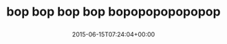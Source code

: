 ---
retweeted: false
source: <a href="http://twitter.com/download/android" rel="nofollow">Twitter for Android</a>
entities:
  user_mentions: []
  urls: []
  symbols: []
  media:
  - expanded_url: https://twitter.com/bascht/status/610347021132820480/photo/1
    indices:
    - '32'
    - '54'
    url: http://t.co/bbWHQtAVp1
    media_url: http://pbs.twimg.com/media/CHhjX0QWoAAriXw.jpg
    id_str: '610347010324078592'
    id: '610347010324078592'
    media_url_https: https://pbs.twimg.com/media/CHhjX0QWoAAriXw.jpg
    sizes:
      medium:
        w: '579'
        h: '1024'
        resize: fit
      small:
        w: '384'
        h: '680'
        resize: fit
      thumb:
        w: '150'
        h: '150'
        resize: crop
      large:
        w: '579'
        h: '1024'
        resize: fit
    type: photo
    display_url: pic.twitter.com/bbWHQtAVp1
  hashtags: []
display_text_range:
- '0'
- '54'
favorite_count: '2'
id_str: '610347021132820480'
truncated: false
retweet_count: '0'
id: '610347021132820480'
possibly_sensitive: false
created_at: Mon Jun 15 07:24:04 +0000 2015
favorited: false
full_text: bop bop bop bop bopopopopopopop
lang: cy
extended_entities:
  media:
  - expanded_url: https://twitter.com/bascht/status/610347021132820480/photo/1
    indices:
    - '32'
    - '54'
    url: http://t.co/bbWHQtAVp1
    media_url: http://pbs.twimg.com/media/CHhjX0QWoAAriXw.jpg
    id_str: '610347010324078592'
    id: '610347010324078592'
    media_url_https: https://pbs.twimg.com/media/CHhjX0QWoAAriXw.jpg
    sizes:
      medium:
        w: '579'
        h: '1024'
        resize: fit
      small:
        w: '384'
        h: '680'
        resize: fit
      thumb:
        w: '150'
        h: '150'
        resize: crop
      large:
        w: '579'
        h: '1024'
        resize: fit
    type: photo
    display_url: pic.twitter.com/bbWHQtAVp1
tags:
- pesos/twitter
date: '2015-06-15T07:24:04+00:00'
src: https://twitter.com/bascht/status/610347021132820480
original_url: https://twitter.com/bascht/status/610347021132820480
type: twitter_tweet
media_url: https://img.bascht.com/twitter/pbs.twimg.com/media/CHhjX0QWoAAriXw.jpg
text: bop bop bop bop bopopopopopopop
title: 'bop bop bop bop bopopopopopopop

  '

---